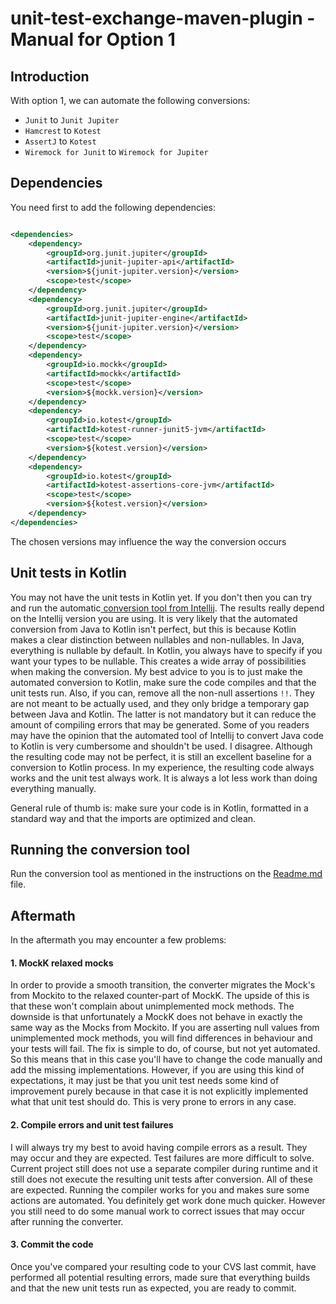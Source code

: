 # unit-test-exchange-maven-plugin - Manual for Option 1

## Introduction

With option 1, we can automate the following conversions:

- `Junit` to `Junit Jupiter`
- `Hamcrest` to `Kotest`
- `AssertJ` to `Kotest`
- `Wiremock for Junit` to `Wiremock for Jupiter`

## Dependencies

You need first to add the following dependencies:

```xml

<dependencies>
    <dependency>
        <groupId>org.junit.jupiter</groupId>
        <artifactId>junit-jupiter-api</artifactId>
        <version>${junit-jupiter.version}</version>
        <scope>test</scope>
    </dependency>
    <dependency>
        <groupId>org.junit.jupiter</groupId>
        <artifactId>junit-jupiter-engine</artifactId>
        <version>${junit-jupiter.version}</version>
        <scope>test</scope>
    </dependency>
    <dependency>
        <groupId>io.mockk</groupId>
        <artifactId>mockk</artifactId>
        <scope>test</scope>
        <version>${mockk.version}</version>
    </dependency>
    <dependency>
        <groupId>io.kotest</groupId>
        <artifactId>kotest-runner-junit5-jvm</artifactId>
        <scope>test</scope>
        <version>${kotest.version}</version>
    </dependency>
    <dependency>
        <groupId>io.kotest</groupId>
        <artifactId>kotest-assertions-core-jvm</artifactId>
        <scope>test</scope>
        <version>${kotest.version}</version>
    </dependency>
</dependencies>
```

The chosen versions may influence the way the conversion occurs

## Unit tests in Kotlin

You may not have the unit tests in Kotlin yet. If you don't then you can try and run the automatic[ conversion tool from Intellij](https://www.jetbrains.com/help/idea/get-started-with-kotlin.html#5f5d8c7). The results really depend on the Intellij version you are using. It is very likely that the automated conversion from Java to Kotlin isn't perfect, but this is because Kotlin makes a clear distinction between nullables and non-nullables. In Java, everything is nullable by default. In Kotlin, you always have to specify if you want your types to be nullable. This creates a wide array of possibilities when making the conversion. My best advice to you is to just make the automated conversion to Kotlin, make sure the code compiles and that the unit tests run. Also, if you can, remove all the non-null assertions `!!`. They are not meant to be actually used, and they only bridge a temporary gap between Java and Kotlin. The latter is not mandatory but it can reduce the amount of
compiling errors that may be generated. Some of you readers may have the opinion that the automated tool of Intellij to convert Java code to Kotlin is very cumbersome and shouldn't be used. I disagree. Although the resulting code may not be perfect, it is still an excellent baseline for a conversion to Kotlin process. In my experience, the resulting code always works and the unit test always work. It is always a lot less work than doing everything manually.
 
General rule of thumb is: make sure your code is in Kotlin, formatted in a standard way and that the imports are optimized and clean.

## Running the conversion tool

Run the conversion tool as mentioned in the instructions on the [Readme.md](https://github.com/JEsperancinhaOrg/unit-test-exchange-maven-plugin/blob/main/unit-test-exchange-maven-plugin-runner/Readme.md) file.

## Aftermath

In the aftermath you may encounter a few problems:

#### 1. MockK relaxed mocks

In order to provide a smooth transition, the converter migrates the Mock's from Mockito to the relaxed counter-part of MockK. The upside of this is that these won't complain about unimplemented mock methods. The downside is that unfortunately a MockK does not behave in exactly the same way as the Mocks from Mockito. If you are asserting null values from unimplemented mock methods, you will find differences in behaviour and your tests will fail. The fix is simple to do, of course, but not yet automated. So this means that in this case you'll have to change the code manually and add the missing implementations. However, if you are using this kind of expectations, it may just be that you unit test needs some kind of improvement purely because in that case it is not explicitly implemented what that unit test should do. This is very prone to errors in any case. 


#### 2. Compile errors and unit test failures

I will always try my best to avoid having compile errors as a result. They may occur and they are expected. Test failures are more difficult to solve. Current project still does not use a separate compiler during runtime and it still does not execute the resulting unit tests after conversion.
All of these are expected. Running the compiler works for you and makes sure some actions are automated. You definitely get work done much quicker. However you still need to do some manual work to correct issues that may occur after running the converter.

#### 3. Commit the code

Once you've compared your resulting code to your CVS last commit, have performed all potential resulting errors, made sure that everything builds and that the new unit tests run as expected, you are ready to commit.
